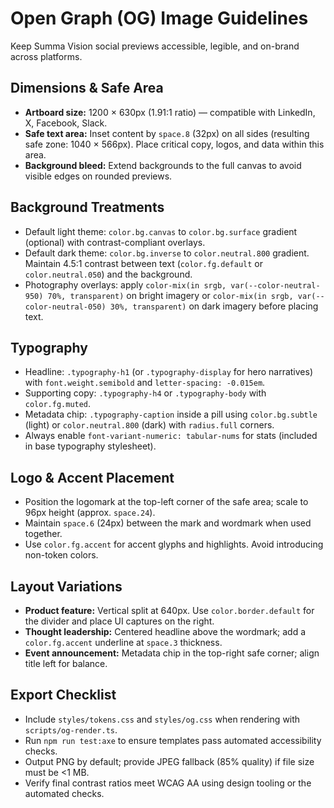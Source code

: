 # Open Graph (OG) Image Guidelines

Keep Summa Vision social previews accessible, legible, and on-brand across platforms.

## Dimensions & Safe Area
- **Artboard size:** 1200 × 630px (1.91:1 ratio) — compatible with LinkedIn, X, Facebook, Slack.
- **Safe text area:** Inset content by `space.8` (32px) on all sides (resulting safe zone: 1040 × 566px). Place critical copy, logos, and data within this area.
- **Background bleed:** Extend backgrounds to the full canvas to avoid visible edges on rounded previews.

## Background Treatments
- Default light theme: `color.bg.canvas` to `color.bg.surface` gradient (optional) with contrast-compliant overlays.
- Default dark theme: `color.bg.inverse` to `color.neutral.800` gradient. Maintain 4.5:1 contrast between text (`color.fg.default` or `color.neutral.050`) and the background.
- Photography overlays: apply `color-mix(in srgb, var(--color-neutral-950) 70%, transparent)` on bright imagery or `color-mix(in srgb, var(--color-neutral-050) 30%, transparent)` on dark imagery before placing text.

## Typography
- Headline: `.typography-h1` (or `.typography-display` for hero narratives) with `font.weight.semibold` and `letter-spacing: -0.015em`.
- Supporting copy: `.typography-h4` or `.typography-body` with `color.fg.muted`.
- Metadata chip: `.typography-caption` inside a pill using `color.bg.subtle` (light) or `color.neutral.800` (dark) with `radius.full` corners.
- Always enable `font-variant-numeric: tabular-nums` for stats (included in base typography stylesheet).

## Logo & Accent Placement
- Position the logomark at the top-left corner of the safe area; scale to 96px height (approx. `space.24`).
- Maintain `space.6` (24px) between the mark and wordmark when used together.
- Use `color.fg.accent` for accent glyphs and highlights. Avoid introducing non-token colors.

## Layout Variations
- **Product feature:** Vertical split at 640px. Use `color.border.default` for the divider and place UI captures on the right.
- **Thought leadership:** Centered headline above the wordmark; add a `color.fg.accent` underline at `space.3` thickness.
- **Event announcement:** Metadata chip in the top-right safe corner; align title left for balance.

## Export Checklist
- Include `styles/tokens.css` and `styles/og.css` when rendering with `scripts/og-render.ts`.
- Run `npm run test:axe` to ensure templates pass automated accessibility checks.
- Output PNG by default; provide JPEG fallback (85% quality) if file size must be <1 MB.
- Verify final contrast ratios meet WCAG AA using design tooling or the automated checks.
